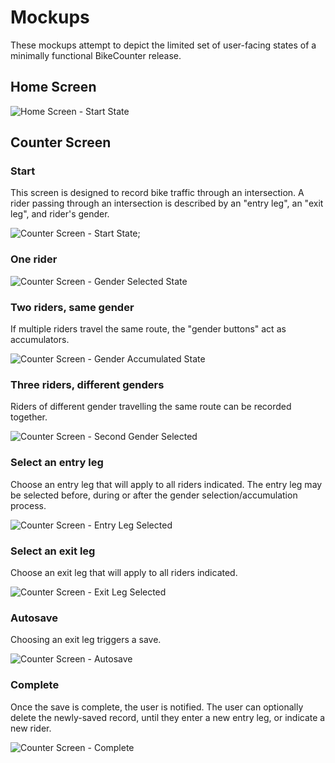 # Mockups
These mockups attempt to depict the limited set of user-facing states of a minimally functional BikeCounter release.

## Home Screen

![Home Screen - Start State](https://github.com/code4sac/bikecounter/blob/master/meta/mockups/Home%20Screen%20-%20Start%20State.png?raw=true)

## Counter Screen

### Start
This screen is designed to record bike traffic through an intersection. A rider passing through an intersection is described by an "entry leg", an "exit leg", and rider's gender.

![Counter Screen - Start State](https://github.com/code4sac/bikecounter/blob/master/meta/mockups/Counter%20Screen/01%20Counter%20Screen%20-%20Start%20State.png?raw=true);

### One rider

![Counter Screen - Gender Selected State](https://github.com/code4sac/bikecounter/blob/master/meta/mockups/Counter%20Screen/02%20Counter%20Screen%20-%20Gender%20Chosen%20State.png?raw=true)

### Two riders, same gender
If multiple riders travel the same route, the "gender buttons" act as accumulators.

![Counter Screen - Gender Accumulated State](https://github.com/code4sac/bikecounter/blob/master/meta/mockups/Counter%20Screen/03%20Counter%20Screen%20-%20Gender%20Accumulated%20State.png?raw=true)

### Three riders, different genders
Riders of different gender travelling the same route can be recorded together.

![Counter Screen - Second Gender Selected](https://github.com/code4sac/bikecounter/blob/master/meta/mockups/Counter%20Screen/04%20Counter%20Screen%20-%20Second%20Gender%20Chosen%20State.png?raw=true)

### Select an entry leg
Choose an entry leg that will apply to all riders indicated. The entry leg may be selected before, during or after the gender selection/accumulation process.

![Counter Screen - Entry Leg Selected](https://github.com/code4sac/bikecounter/blob/master/meta/mockups/Counter%20Screen/05%20Counter%20Screen%20-%20Entry%20Chosen%20State.png?raw=true)

### Select an exit leg
Choose an exit leg that will apply to all riders indicated.

![Counter Screen - Exit Leg Selected](https://github.com/code4sac/bikecounter/blob/master/meta/mockups/Counter%20Screen/06%20Counter%20Screen%20-%20Exit%20Chosen%20State.png?raw=true)

### Autosave
Choosing an exit leg triggers a save.

![Counter Screen - Autosave](https://github.com/code4sac/bikecounter/blob/master/meta/mockups/Counter%20Screen/07%20Counter%20Screen%20-%20Saving%20State.png?raw=true)

### Complete
Once the save is complete, the user is notified. The user can optionally delete the newly-saved record, until they enter a new entry leg, or indicate a new rider.

![Counter Screen - Complete](https://github.com/code4sac/bikecounter/blob/master/meta/mockups/Counter%20Screen/08%20Counter%20Screen%20-%20Complete%20State.png?raw=true)